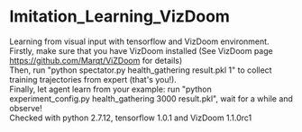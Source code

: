 # Imitation_Learning_VizDoom
Learning from visual input with tensorflow and VizDoom environment.
<br>
Firstly, make sure that you have VizDoom installed (See VizDoom page https://github.com/Marqt/ViZDoom for details)
<br>
Then, run "python spectator.py health_gathering result.pkl 1" to collect training trajectories from expert (that's you!).
<br>
Finally, let agent learn from your example: run "python experiment_config.py health_gathering 3000 result.pkl", wait for a while and observe!
<br>
Checked with python 2.7.12, tensorflow 1.0.1 and VizDoom 1.1.0rc1




